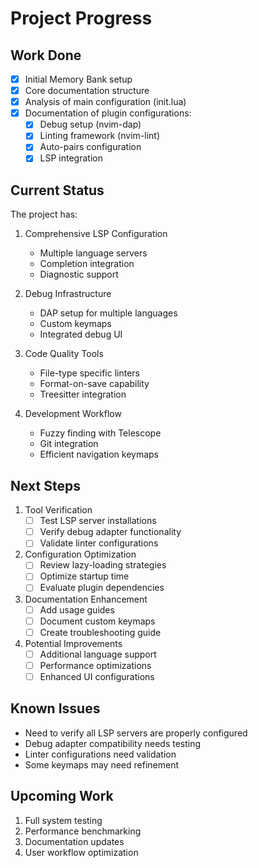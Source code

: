 # Project Progress

## Work Done
- [x] Initial Memory Bank setup
- [x] Core documentation structure
- [x] Analysis of main configuration (init.lua)
- [x] Documentation of plugin configurations:
  - [x] Debug setup (nvim-dap)
  - [x] Linting framework (nvim-lint)
  - [x] Auto-pairs configuration
  - [x] LSP integration

## Current Status
The project has:
1. Comprehensive LSP Configuration
   - Multiple language servers
   - Completion integration
   - Diagnostic support

2. Debug Infrastructure
   - DAP setup for multiple languages
   - Custom keymaps
   - Integrated debug UI

3. Code Quality Tools
   - File-type specific linters
   - Format-on-save capability
   - Treesitter integration

4. Development Workflow
   - Fuzzy finding with Telescope
   - Git integration
   - Efficient navigation keymaps

## Next Steps
1. Tool Verification
   - [ ] Test LSP server installations
   - [ ] Verify debug adapter functionality
   - [ ] Validate linter configurations

2. Configuration Optimization
   - [ ] Review lazy-loading strategies
   - [ ] Optimize startup time
   - [ ] Evaluate plugin dependencies

3. Documentation Enhancement
   - [ ] Add usage guides
   - [ ] Document custom keymaps
   - [ ] Create troubleshooting guide

4. Potential Improvements
   - [ ] Additional language support
   - [ ] Performance optimizations
   - [ ] Enhanced UI configurations

## Known Issues
- Need to verify all LSP servers are properly configured
- Debug adapter compatibility needs testing
- Linter configurations need validation
- Some keymaps may need refinement

## Upcoming Work
1. Full system testing
2. Performance benchmarking
3. Documentation updates
4. User workflow optimization
